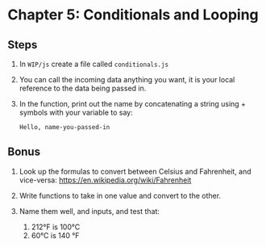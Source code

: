 # Chapter 5: Conditionals and Looping

## Steps

1. In `WIP/js` create a file called `conditionals.js` 

1. You can call the incoming data anything you want, it is your local reference to the data being passed in. 
         
1. In the function, print out the name by concatenating a string using + symbols with your variable to say:
    ```
    Hello, name-you-passed-in
    ```

## Bonus

1. Look up the formulas to convert between Celsius and Fahrenheit, and vice-versa:
https://en.wikipedia.org/wiki/Fahrenheit

1. Write functions to take in one value and convert to the other.

1. Name them well, and inputs, and test that: 
    1. 212°F is 100°C
    1. 60°C is 140 °F